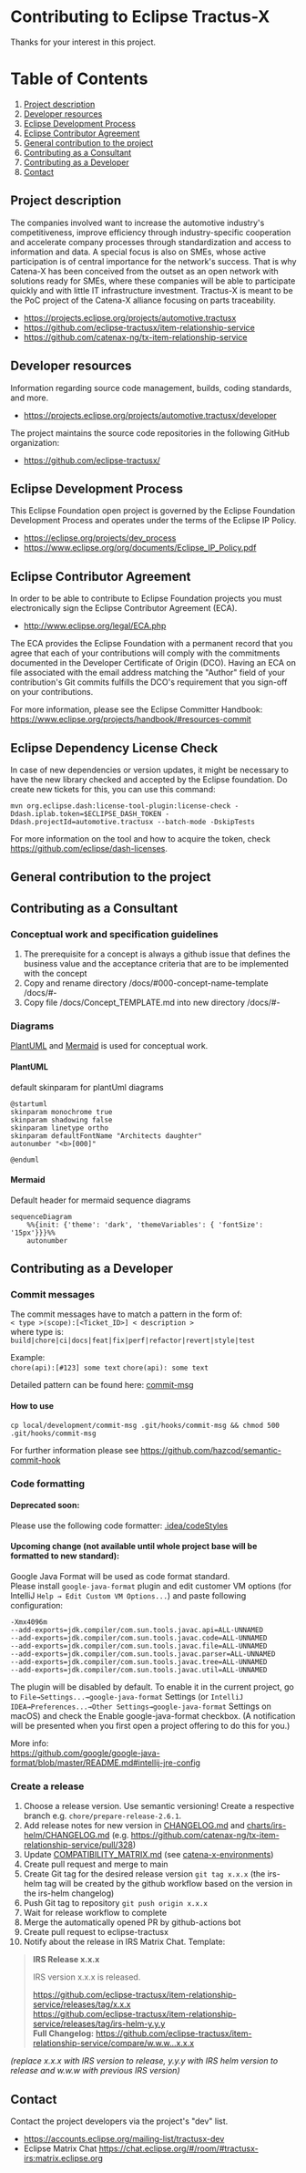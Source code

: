 # Contributing to Eclipse Tractus-X

Thanks for your interest in this project.

# Table of Contents
1. [Project description](#project-description)
2. [Developer resources](#developer-resources)
3. [Eclipse Development Process](#eclipse-development-process)
4. [Eclipse Contributor Agreement](#eclipse-contributor-agreement)
5. [General contribution to the project](#general-contribution-to-the-project)
6. [Contributing as a Consultant](#contributing-as-a-consultant)
7. [Contributing as a Developer](#contributing-as-a-developer)
9. [Contact](#contact)

## Project description

The companies involved want to increase the automotive industry's
competitiveness, improve efficiency through industry-specific cooperation and
accelerate company processes through standardization and access to information
and data. A special focus is also on SMEs, whose active participation is of
central importance for the network's success. That is why Catena-X has been
conceived from the outset as an open network with solutions ready for SMEs,
where these companies will be able to participate quickly and with little IT
infrastructure investment. Tractus-X is meant to be the PoC project of the
Catena-X alliance focusing on parts traceability.

* https://projects.eclipse.org/projects/automotive.tractusx
* https://github.com/eclipse-tractusx/item-relationship-service
* https://github.com/catenax-ng/tx-item-relationship-service

## Developer resources

Information regarding source code management, builds, coding standards, and
more.

* https://projects.eclipse.org/projects/automotive.tractusx/developer

The project maintains the source code repositories in the following GitHub organization:

* https://github.com/eclipse-tractusx/

## Eclipse Development Process

This Eclipse Foundation open project is governed by the Eclipse Foundation
Development Process and operates under the terms of the Eclipse IP Policy.

* https://eclipse.org/projects/dev_process
* https://www.eclipse.org/org/documents/Eclipse_IP_Policy.pdf

## Eclipse Contributor Agreement

In order to be able to contribute to Eclipse Foundation projects you must
electronically sign the Eclipse Contributor Agreement (ECA).

* http://www.eclipse.org/legal/ECA.php

The ECA provides the Eclipse Foundation with a permanent record that you agree
that each of your contributions will comply with the commitments documented in
the Developer Certificate of Origin (DCO). Having an ECA on file associated with
the email address matching the "Author" field of your contribution's Git commits
fulfills the DCO's requirement that you sign-off on your contributions.

For more information, please see the Eclipse Committer Handbook:
https://www.eclipse.org/projects/handbook/#resources-commit

## Eclipse Dependency License Check

In case of new dependencies or version updates, it might be necessary to have the new library checked and accepted by the Eclipse foundation. Do create new tickets for this, you can use this command:
```
mvn org.eclipse.dash:license-tool-plugin:license-check -Ddash.iplab.token=$ECLIPSE_DASH_TOKEN -Ddash.projectId=automotive.tractusx --batch-mode -DskipTests
```

For more information on the tool and how to acquire the token, check https://github.com/eclipse/dash-licenses.

## General contribution to the project


## Contributing as a Consultant

### Conceptual work and specification guidelines
1. The prerequisite for a concept is always a github issue that defines the business value and the acceptance criteria that are to be implemented with the concept
2. Copy and rename directory /docs/#000-concept-name-template /docs/#<DDD>-<target-name>
3. Copy file /docs/Concept_TEMPLATE.md into new directory  /docs/#<DDD>-<target-name>

### Diagrams
[PlantUML](https://plantuml.com/) and [Mermaid](https://mermaid.js.org/) is used for conceptual work.


#### PlantUML 
default skinparam for plantUml diagrams 
````
@startuml
skinparam monochrome true
skinparam shadowing false
skinparam linetype ortho
skinparam defaultFontName "Architects daughter"
autonumber "<b>[000]"

@enduml
````

####  Mermaid
Default header for mermaid sequence diagrams
````
sequenceDiagram
    %%{init: {'theme': 'dark', 'themeVariables': { 'fontSize': '15px'}}}%%
    autonumber
 ````   

## Contributing as a Developer

### Commit messages

The commit messages have to match a pattern in the form of:  
``< type >(scope):[<Ticket_ID>] < description >``  
where type is: `build|chore|ci|docs|feat|fix|perf|refactor|revert|style|test`

Example:  
``chore(api):[#123] some text``
``chore(api): some text``

Detailed pattern can be found here: [commit-msg](local/development/commit-msg)

#### How to use
```shell
cp local/development/commit-msg .git/hooks/commit-msg && chmod 500 .git/hooks/commit-msg
```

For further information please see https://github.com/hazcod/semantic-commit-hook

### Code formatting

#### Deprecated soon:
Please use the following code formatter: [.idea/codeStyles](.idea/codeStyles)

#### Upcoming change (not available until whole project base will be formatted to new standard):  
Google Java Format will be used as code format standard.  
Please install `google-java-format` plugin and edit customer VM options (for IntelliJ `Help → Edit Custom VM Options...`) and paste following configuration: 
```
-Xmx4096m
--add-exports=jdk.compiler/com.sun.tools.javac.api=ALL-UNNAMED
--add-exports=jdk.compiler/com.sun.tools.javac.code=ALL-UNNAMED
--add-exports=jdk.compiler/com.sun.tools.javac.file=ALL-UNNAMED
--add-exports=jdk.compiler/com.sun.tools.javac.parser=ALL-UNNAMED
--add-exports=jdk.compiler/com.sun.tools.javac.tree=ALL-UNNAMED
--add-exports=jdk.compiler/com.sun.tools.javac.util=ALL-UNNAMED
```
The plugin will be disabled by default. To enable it in the current project, go to `File→Settings...→google-java-format` Settings (or `IntelliJ IDEA→Preferences...→Other Settings→google-java-format` Settings on macOS) and check the Enable google-java-format checkbox. (A notification will be presented when you first open a project offering to do this for you.)

More info:  
https://github.com/google/google-java-format/blob/master/README.md#intellij-jre-config

### Create a release

1. Choose a release version. Use semantic versioning! Create a respective branch e.g. `chore/prepare-release-2.6.1`.
2. Add release notes for new version in [CHANGELOG.md](CHANGELOG.md) and [charts/irs-helm/CHANGELOG.md](charts/irs-helm/CHANGELOG.md) (e.g. https://github.com/catenax-ng/tx-item-relationship-service/pull/328)
3. Update [COMPATIBILITY_MATRIX.md](COMPATIBILITY_MATRIX.md) (see [catena-x-environments](https://github.com/catenax-ng/tx-item-relationship-service/tree/catena-x-environments/charts/irs-environments))
4. Create pull request and merge to main
5. Create Git tag for the desired release version `git tag x.x.x`
   (the irs-helm tag will be created by the github workflow based on the version in the irs-helm changelog) 
6. Push Git tag to repository `git push origin x.x.x`
7. Wait for release workflow to complete
8. Merge the automatically opened PR by github-actions bot
9. Create pull request to eclipse-tractusx
10. Notify about the release in IRS Matrix Chat. Template: 
   
   >   **IRS Release x.x.x**
   >
   >   IRS version x.x.x is released. 
   >
   >   https://github.com/eclipse-tractusx/item-relationship-service/releases/tag/x.x.x<br>
   >   https://github.com/eclipse-tractusx/item-relationship-service/releases/tag/irs-helm-y.y.y<br>
   >   **Full Changelog:** https://github.com/eclipse-tractusx/item-relationship-service/compare/w.w.w...x.x.x

   _(replace x.x.x with IRS version to release, y.y.y with IRS helm version to release and w.w.w with previous IRS version)_


## Contact

Contact the project developers via the project's "dev" list.

* https://accounts.eclipse.org/mailing-list/tractusx-dev
* Eclipse Matrix Chat https://chat.eclipse.org/#/room/#tractusx-irs:matrix.eclipse.org
